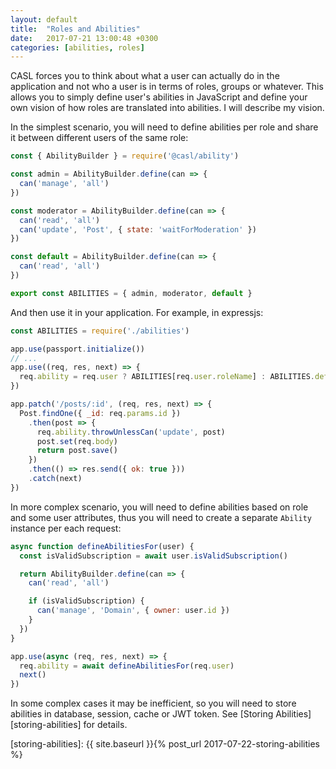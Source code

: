 ```yaml
---
layout: default
title:  "Roles and Abilities"
date:   2017-07-21 13:00:48 +0300
categories: [abilities, roles]
---
```


CASL forces you to think about what a user can actually do in the application and not who a user is in terms of roles, groups or whatever. This allows you to simply define user's abilities in JavaScript and define your own vision of how roles are translated into abilities. I will describe my vision.

In the simplest scenario, you will need to define abilities per role and share it between different users of the same role:

```js
const { AbilityBuilder } = require('@casl/ability')

const admin = AbilityBuilder.define(can => {
  can('manage', 'all')
})

const moderator = AbilityBuilder.define(can => {
  can('read', 'all')
  can('update', 'Post', { state: 'waitForModeration' })
})

const default = AbilityBuilder.define(can => {
  can('read', 'all')
})

export const ABILITIES = { admin, moderator, default }
```

And then use it in your application. For example, in expressjs:

```js
const ABILITIES = require('./abilities')

app.use(passport.initialize())
// ...
app.use((req, res, next) => {
  req.ability = req.user ? ABILITIES[req.user.roleName] : ABILITIES.default
})

app.patch('/posts/:id', (req, res, next) => {
  Post.findOne({ _id: req.params.id })
    .then(post => {
      req.ability.throwUnlessCan('update', post)
      post.set(req.body)
      return post.save()
    })
    .then(() => res.send({ ok: true }))
    .catch(next)
})
```

In more complex scenario, you will need to define abilities based on role and some user attributes, thus you will need to create a separate `Ability` instance per each request:

```js
async function defineAbilitiesFor(user) {
  const isValidSubscription = await user.isValidSubscription()

  return AbilityBuilder.define(can => {
    can('read', 'all')

    if (isValidSubscription) {
      can('manage', 'Domain', { owner: user.id })
    }
  })
}

app.use(async (req, res, next) => {
  req.ability = await defineAbilitiesFor(req.user)
  next()
})
```

In some complex cases it may be inefficient, so you will need to store abilities in database, session, cache or JWT token. See [Storing Abilities][storing-abilities] for details.

[storing-abilities]: {{ site.baseurl }}{% post_url 2017-07-22-storing-abilities %}
